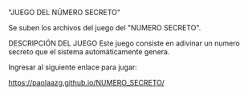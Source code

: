 "JUEGO DEL NÚMERO SECRETO"

Se suben los archivos del juego del "NUMERO SECRETO".

DESCRIPCIÓN DEL JUEGO
Este juego consiste en adivinar un numero secreto que el sistema automáticamente genera.

Ingresar al siguiente enlace para jugar:

https://paolaazg.github.io/NUMERO_SECRETO/
